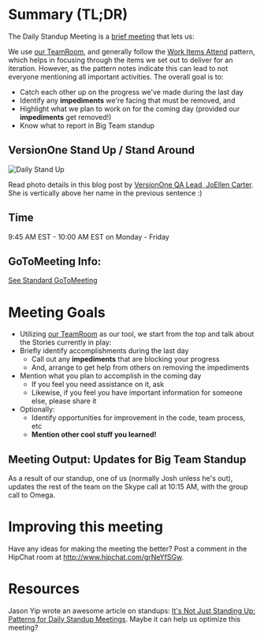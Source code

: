 # Summary (TL;DR)

The Daily Standup Meeting is a [brief meeting](http://martinfowler.com/articles/itsNotJustStandingUp.html) that lets us:

We use [our TeamRoom](https://www7.v1host.com/V1Production/TeamRoom.mvc/Show/354268), and generally follow the [Work Items Attend](http://martinfowler.com/articles/itsNotJustStandingUp.html#WorkItemsAttend) pattern, which helps in focusing through the items we set out to deliver for an iteration. However, as the pattern notes indicate this can lead to not everyone mentioning all important activities. The overall goal is to:

* Catch each other up on the progress we've made during the last day
* Identify any **impediments** we're facing that must be removed, and 
* Highlight what we plan to work on for the coming day (provided our **impediments** get removed!)
* Know what to report in Big Team standup


## VersionOne Stand Up / Stand Around

![Daily Stand Up](http://blogs.versionone.com/agile_management/wp-content/uploads/sites/3/2013/04/Daily-Standup-Landing-page21.jpg)

Read photo details in this blog post by [VersionOne QA Lead, JoEllen Carter](http://blogs.versionone.com/agile_management/2013/04/30/standup-or-standaround/). She is vertically above her name in the previous sentence :)

## Time

9:45 AM EST - 10:00 AM EST on Monday - Friday

## GoToMeeting Info:

[See Standard GoToMeeting](StandardGoToMeeting.md)

# Meeting Goals

* Utilizing [our TeamRoom](https://www7.v1host.com/V1Production/TeamRoom.mvc/Show/354268) as our tool, we start from the top and talk about the Stories currently in play:
* Briefly identify accomplishments during the last day
    * Call out any **impediments** that are blocking your progress
    * And, arrange to get help from others on removing the impediments
* Mention what you plan to accomplish in the coming day
    * If you feel you need assistance on it, ask
    * Likewise, if you feel you have important information for someone else, please share it
* Optionally:
    * Identify opportunities for improvement in the code, team process, etc
    * **Mention other cool stuff you learned!**

## Meeting Output: Updates for Big Team Standup

As a result of our standup, one of us (normally Josh unless he's out), updates the rest of the team on the Skype call at 10:15 AM, with the group call to Omega.

# Improving this meeting

Have any ideas for making the meeting the better? Post a comment in the HipChat room at http://www.hipchat.com/grNeYfSGw.

# Resources

Jason Yip wrote an awesome article on standups: [It's Not Just Standing Up: Patterns for Daily Standup Meetings](http://martinfowler.com/articles/itsNotJustStandingUp.html). Maybe it can help us optimize this meeting?
